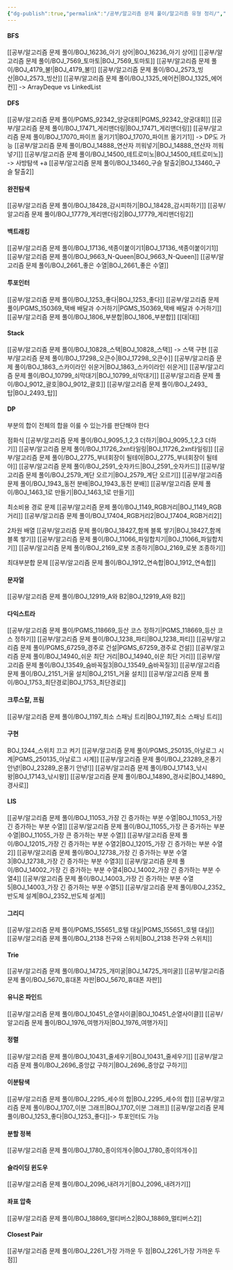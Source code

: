 ```yaml
---
{"dg-publish":true,"permalink":"/공부/알고리즘 문제 풀이/알고리즘 유형 정리/","dgPassFrontmatter":true}
---
```


#### BFS
[[공부/알고리즘 문제 풀이/BOJ_16236_아기 상어\|BOJ_16236_아기 상어]]
[[공부/알고리즘 문제 풀이/BOJ_7569_토마토\|BOJ_7569_토마토]]
[[공부/알고리즘 문제 풀이/BOJ_4179_불!\|BOJ_4179_불!]]
[[공부/알고리즘 문제 풀이/BOJ_2573_빙산\|BOJ_2573_빙산]]
[[공부/알고리즘 문제 풀이/BOJ_1325_에어컨\|BOJ_1325_에어컨]] -> ArrayDeque vs LinkedList
#### DFS
[[공부/알고리즘 문제 풀이/PGMS_92342_양궁대회\|PGMS_92342_양궁대회]]
[[공부/알고리즘 문제 풀이/BOJ_17471_게리맨더링\|BOJ_17471_게리맨더링]]
[[공부/알고리즘 문제 풀이/BOJ_17070_파이프 옮기기1\|BOJ_17070_파이프 옮기기1]] -> DP도 가능
[[공부/알고리즘 문제 풀이/BOJ_14888_연산자 끼워넣기\|BOJ_14888_연산자 끼워넣기]]
[[공부/알고리즘 문제 풀이/BOJ_14500_테트로미노\|BOJ_14500_테트로미노]] -> 사방탐색 +a
[[공부/알고리즘 문제 풀이/BOJ_13460_구슬 탈출2\|BOJ_13460_구슬 탈출2]]
#### 완전탐색
[[공부/알고리즘 문제 풀이/BOJ_18428_감시피하기\|BOJ_18428_감시피하기]]
[[공부/알고리즘 문제 풀이/BOJ_17779_게리맨더링2\|BOJ_17779_게리맨더링2]]

#### 백트래킹
[[공부/알고리즘 문제 풀이/BOJ_17136_색종이붙이기1\|BOJ_17136_색종이붙이기1]]
[[공부/알고리즘 문제 풀이/BOJ_9663_N-Queen\|BOJ_9663_N-Queen]]
[[공부/알고리즘 문제 풀이/BOJ_2661_좋은 수열\|BOJ_2661_좋은 수열]]

#### 투포인터
[[공부/알고리즘 문제 풀이/BOJ_1253_좋다\|BOJ_1253_좋다]]
[[공부/알고리즘 문제 풀이/PGMS_150369_택배 배달과 수거하기\|PGMS_150369_택배 배달과 수거하기]]
[[공부/알고리즘 문제 풀이/BOJ_1806_부분합\|BOJ_1806_부분합]]
[[대\|대]]
#### Stack
[[공부/알고리즘 문제 풀이/BOJ_10828_스택\|BOJ_10828_스택]] -> 스택 구현
[[공부/알고리즘 문제 풀이/BOJ_17298_오큰수\|BOJ_17298_오큰수]]
[[공부/알고리즘 문제 풀이/BOJ_1863_스카이라인 쉬운거\|BOJ_1863_스카이라인 쉬운거]]
[[공부/알고리즘 문제 풀이/BOJ_10799_쇠막대기\|BOJ_10799_쇠막대기]]
[[공부/알고리즘 문제 풀이/BOJ_9012_괄호\|BOJ_9012_괄호]]
[[공부/알고리즘 문제 풀이/BOJ_2493_탑\|BOJ_2493_탑]]

#### DP

부분의 합이 전체의 합을 이룰 수 있는가를 판단해야 한다

점화식
[[공부/알고리즘 문제 풀이/BOJ_9095_1,2,3 더하기\|BOJ_9095_1,2,3 더하기]]
[[공부/알고리즘 문제 풀이/BOJ_11726_2xn타일링\|BOJ_11726_2xn타일링]]
[[공부/알고리즘 문제 풀이/BOJ_2775_부녀회장이 될테야\|BOJ_2775_부녀회장이 될테야]]
[[공부/알고리즘 문제 풀이/BOJ_2591_숫자카드\|BOJ_2591_숫자카드]]
[[공부/알고리즘 문제 풀이/BOJ_2579_계단 오르기\|BOJ_2579_계단 오르기]]
[[공부/알고리즘 문제 풀이/BOJ_1943_동전 분배\|BOJ_1943_동전 분배]]
[[공부/알고리즘 문제 풀이/BOJ_1463_1로 만들기\|BOJ_1463_1로 만들기]]

최소비용 경로 문제
[[공부/알고리즘 문제 풀이/BOJ_1149_RGB거리\|BOJ_1149_RGB거리]]
[[공부/알고리즘 문제 풀이/BOJ_17404_RGB거리2\|BOJ_17404_RGB거리2]]

2차원 배열
[[공부/알고리즘 문제 풀이/BOJ_18427_함께 블록 쌓기\|BOJ_18427_함께 블록 쌓기]]
[[공부/알고리즘 문제 풀이/BOJ_11066_파일합치기\|BOJ_11066_파일합치기]]
[[공부/알고리즘 문제 풀이/BOJ_2169_로봇 조종하기\|BOJ_2169_로봇 조종하기]]

최대부분합 문제
[[공부/알고리즘 문제 풀이/BOJ_1912_연속합\|BOJ_1912_연속합]]


#### 문자열
[[공부/알고리즘 문제 풀이/BOJ_12919_A와 B2\|BOJ_12919_A와 B2]]

#### 다익스트라
[[공부/알고리즘 문제 풀이/PGMS_118669_등산 코스 정하기\|PGMS_118669_등산 코스 정하기]]
[[공부/알고리즘 문제 풀이/BOJ_1238_파티\|BOJ_1238_파티]]
[[공부/알고리즘 문제 풀이/PGMS_67259_경주로 건설\|PGMS_67259_경주로 건설]]
[[공부/알고리즘 문제 풀이/BOJ_14940_쉬운 최단 거리\|BOJ_14940_쉬운 최단 거리]]
[[공부/알고리즘 문제 풀이/BOJ_13549_숨바꼭질3\|BOJ_13549_숨바꼭질3]]
[[공부/알고리즘 문제 풀이/BOJ_2151_거울 설치\|BOJ_2151_거울 설치]]
[[공부/알고리즘 문제 풀이/BOJ_1753_최단경로\|BOJ_1753_최단경로]]

#### 크루스칼, 프림
[[공부/알고리즘 문제 풀이/BOJ_1197_최소 스패닝 트리\|BOJ_1197_최소 스패닝 트리]]

#### 구현

BOJ_1244_스위치 끄고 켜기
[[공부/알고리즘 문제 풀이/PGMS_250135_아날로그 시계\|PGMS_250135_아날로그 시계]]
[[공부/알고리즘 문제 풀이/BOJ_23289_온풍기 안녕!\|BOJ_23289_온풍기 안녕!]]
[[공부/알고리즘 문제 풀이/BOJ_17143_낚시왕\|BOJ_17143_낚시왕]]
[[공부/알고리즘 문제 풀이/BOJ_14890_경사로\|BOJ_14890_경사로]]
#### LIS
[[공부/알고리즘 문제 풀이/BOJ_11053_가장 긴 증가하는 부분 수열\|BOJ_11053_가장 긴 증가하는 부분 수열]]
[[공부/알고리즘 문제 풀이/BOJ_11055_가장 큰 증가하는 부분 수열\|BOJ_11055_가장 큰 증가하는 부분 수열]]
[[공부/알고리즘 문제 풀이/BOJ_12015_가장 긴 증가하는 부분 수열2\|BOJ_12015_가장 긴 증가하는 부분 수열2]]
[[공부/알고리즘 문제 풀이/BOJ_12738_가장 긴 증가하는 부분 수열3\|BOJ_12738_가장 긴 증가하는 부분 수열3]]
[[공부/알고리즘 문제 풀이/BOJ_14002_가장 긴 증가하는 부분 수열4\|BOJ_14002_가장 긴 증가하는 부분 수열4]]
[[공부/알고리즘 문제 풀이/BOJ_14003_가장 긴 증가하는 부분 수열5\|BOJ_14003_가장 긴 증가하는 부분 수열5]]
[[공부/알고리즘 문제 풀이/BOJ_2352_반도체 설계\|BOJ_2352_반도체 설계]]
#### 그리디
[[공부/알고리즘 문제 풀이/PGMS_155651_호텔 대실\|PGMS_155651_호텔 대실]]
[[공부/알고리즘 문제 풀이/BOJ_2138 전구와 스위치\|BOJ_2138 전구와 스위치]]

#### Trie
[[공부/알고리즘 문제 풀이/BOJ_14725_개미굴\|BOJ_14725_개미굴]]
[[공부/알고리즘 문제 풀이/BOJ_5670_휴대폰 자판\|BOJ_5670_휴대폰 자판]]

#### 유니온 파인드
[[공부/알고리즘 문제 풀이/BOJ_10451_순열사이클\|BOJ_10451_순열사이클]]
[[공부/알고리즘 문제 풀이/BOJ_1976_여행가자\|BOJ_1976_여행가자]]
#### 정렬
[[공부/알고리즘 문제 풀이/BOJ_10431_줄세우기\|BOJ_10431_줄세우기]]
[[공부/알고리즘 문제 풀이/BOJ_2696_중앙값 구하기\|BOJ_2696_중앙값 구하기]]

#### 이분탐색
[[공부/알고리즘 문제 풀이/BOJ_2295_세수의 합\|BOJ_2295_세수의 합]]
[[공부/알고리즘 문제 풀이/BOJ_1707_이분 그래프\|BOJ_1707_이분 그래프]]
[[공부/알고리즘 문제 풀이/BOJ_1253_좋다\|BOJ_1253_좋다]]-> 투포인터도 가능
#### 분할 정복
[[공부/알고리즘 문제 풀이/BOJ_1780_종이의개수\|BOJ_1780_종이의개수]]

#### 슬라이딩 윈도우
[[공부/알고리즘 문제 풀이/BOJ_2096_내려가기\|BOJ_2096_내려가기]]

#### 좌표 압축
[[공부/알고리즘 문제 풀이/BOJ_18869_멀티버스2\|BOJ_18869_멀티버스2]]

#### Closest Pair
[[공부/알고리즘 문제 풀이/BOJ_2261_가장 가까운 두 점\|BOJ_2261_가장 가까운 두 점]]